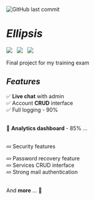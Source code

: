 ![GitHub last commit](https://img.shields.io/github/last-commit/lexusvp/Ellipsis?style=for-the-badge)


# ***Ellipsis***

<img src="https://img.shields.io/badge/JavaScript-F7DF1E?style=for-the-badge&logo=javascript&logoColor=black">&nbsp;&nbsp;&nbsp;<img src="https://img.shields.io/badge/PHP-777BB4?style=for-the-badge&logo=php&logoColor=white">&nbsp;&nbsp;&nbsp;<img src="https://img.shields.io/badge/Powered%20By-SQL-blue?style=for-the-badge">


Final project for my training exam

## ***Features***

✅ **Live chat** with admin <br>
✅ Account **CRUD** interface <br>
✅ Full logging - 90% <br><br>

🔄 **Analytics dashboard** - 85% ... <br><br>

💤 Security features <br>

💤 Password recovery feature <br>
💤 Services CRUD interface <br>
💤 Strong mail authentication <br><br>

And **more** ... 👀


